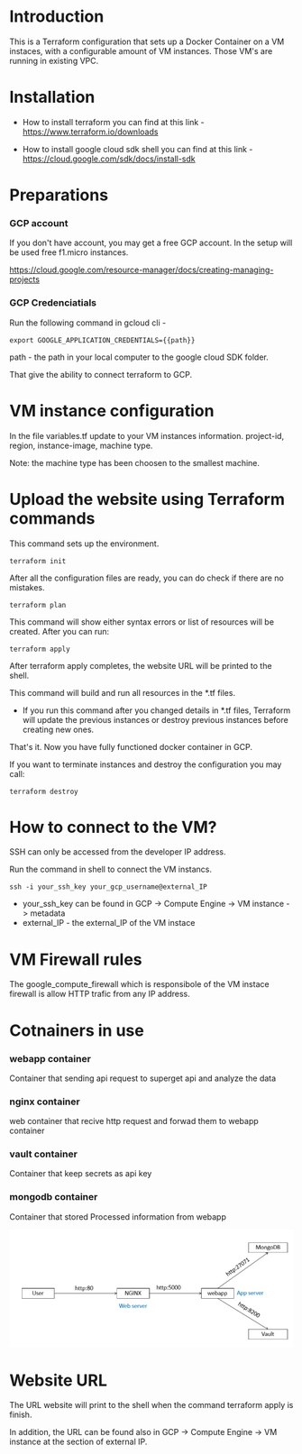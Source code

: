 
# Introduction

This is a Terraform configuration that sets up a Docker Container on a VM instaces, with a configurable amount of VM instances. 
Those VM's are running in existing VPC.



# Installation
 - How to install terraform you can find at this link - https://www.terraform.io/downloads

 - How to install google cloud sdk shell you can find at this link - https://cloud.google.com/sdk/docs/install-sdk



# Preparations


### GCP account

If you don't have account, you may get a free GCP account. In the setup will be used free f1.micro instances.

https://cloud.google.com/resource-manager/docs/creating-managing-projects


### GCP Credenciatials

Run the following command in gcloud cli -  

    export GOOGLE_APPLICATION_CREDENTIALS={{path}}

path - the path in your local computer to the google cloud SDK folder.

That give the ability to connect terraform to GCP.




# VM instance configuration

In the file variables.tf update to your VM instances information.
    project-id, region, instance-image, machine type.

Note: the machine type has been choosen to the smallest machine.




# Upload the website using Terraform commands

This command sets up the environment.

    terraform init


After all the configuration files are ready, you can do check if there are no mistakes.

    terraform plan


This command will show either syntax errors or list of resources will be created. After you can run:

    terraform apply

After terraform apply completes, the website URL will be printed to the shell.



This command will build and run all resources in the *.tf files.



 - If you run this command after you changed details in *.tf files, Terraform will update the previous instances or destroy previous instances before creating new ones.

That's it. Now you have fully functioned docker container in GCP.

If you want to terminate instances and destroy the configuration you may call:

    terraform destroy




# How to connect to the VM?

SSH can only be accessed from the developer IP address.

Run the command in shell to connect the VM instancs.

    ssh -i your_ssh_key your_gcp_username@external_IP

 * your_ssh_key can be found in GCP -> Compute Engine -> VM instance -> metadata
 * external_IP - the external_IP of the VM instace



# VM Firewall rules

The google_compute_firewall which is responsibole of the VM instace firewall is allow HTTP trafic from any IP address.


# Cotnainers in use

### webapp container
Container that sending api request to superget api and analyze the data


### nginx container
web container that recive http request and forwad them to webapp container

### vault container
Container that keep secrets as api key

### mongodb container
Container that stored Processed information from webapp

![Alt text](https://github.com/Shai1-Levi/Starship-rezilion/blob/update-readme-and-python-changes/architecture.jpg?raw=true)

# Website URL 

The URL website will print to the shell when the command terraform apply is finish.

In addition, the URL can be found also in GCP -> Compute Engine -> VM instance at the section of external IP.
